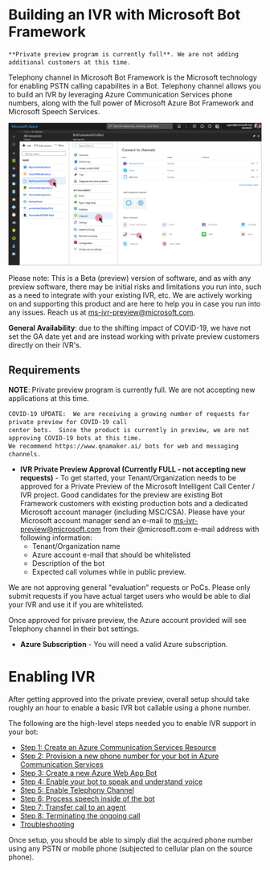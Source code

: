 # Building an IVR with Microsoft Bot Framework 


```
**Private preview program is currently full**. We are not adding additional customers at this time. 
```

Telephony channel in Microsoft Bot Framework is the Microsoft technology for enabling PSTN calling capabilites in a Bot. Telephony channel allows you to build an IVR by leveraging Azure Communication Services phone numbers, along with the full power of Microsoft Azure Bot Framework and Microsoft Speech Services.

 ![](images/telephonychannel.png)

Please note:  This is a Beta (preview) version of software, and as with any preview software, there may be initial risks and limitations you run into, such as a need to integrate with your existing IVR, etc.  We are actively working on and supporting this product and are here to help you in case you run into any issues.  Reach us at ms-ivr-preview@microsoft.com.

**General Availability**:  due to the shifting impact of COVID-19, we have not set the GA date yet and are instead working with private preview customers directly on their IVR's.

## Requirements

**NOTE**: Private preview program is currently full. We are not accepting new applications at this time.

```
COVID-19 UPDATE:  We are receiving a growing number of requests for private preview for COVID-19 call 
center bots.  Since the product is currently in preview, we are not approving COVID-19 bots at this time.  
We recommend https://www.qnamaker.ai/ bots for web and messaging channels.
```

* **IVR Private Preview Approval (Currently FULL - not accepting new requests)** - To get started, your Tenant/Organization needs to be approved for a Private Preview of the Microsoft Intelligent Call Center / IVR project.  Good candidates for the preview are existing Bot Framework customers with existing production bots and a dedicated Microsoft account manager (including MSC/CSA). Please have your Microsoft account manager send an e-mail to ms-ivr-preview@microsoft.com from their @microsoft.com e-mail address with following information:
  * Tenant/Organization name
  * Azure account e-mail that should be whitelisted
  * Description of the bot
  * Expected call volumes while in public preview.
  
We are not approving general "evaluation" requests or PoCs. Please only submit requests if you have actual target users who would be able to dial your IVR and use it if you are whitelisted.

  Once approved for privare preview, the Azure account provided will see Telephony channel in their bot settings. 
* **Azure Subscription** - You will need a valid Azure subscription.

# Enabling IVR 

After getting approved into the private preview, overall setup should take roughly an hour to enable a basic IVR bot callable using a phone number.

The following are the high-level steps needed you to enable IVR support in your bot:

* [Step 1: Create an Azure Communication Services Resource](https://docs.microsoft.com/en-us/azure/communication-services/quickstarts/create-communication-resource)
* [Step 2: Provision a new phone number for your bot in Azure Communication Services](https://docs.microsoft.com/en-us/azure/communication-services/quickstarts/telephony-sms/get-phone-number)
* [Step 3: Create a new Azure Web App Bot](CreateBot.md)
* [Step 4: Enable your bot to speak and understand voice](CreateSpeechResource.md)
* [Step 5: Enable Telephony Channel](EnableTelephony.md)
* [Step 6: Process speech inside of the bot](ProcessSpeechInBotCode.md)
* [Step 7: Transfer call to an agent](TransferCallOut.md)
* [Step 8: Terminating the ongoing call](TerminateCall.md)
* [Troubleshooting](TroubleshootingTelephonyBot.md)

Once setup, you should be able to simply dial the acquired phone number using any PSTN or mobile phone (subjected to cellular plan on the source phone).

